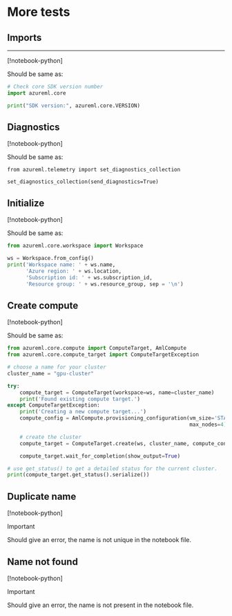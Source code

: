 More tests
=====================

## Imports
----------

[!notebook-python[](codefiles/train-hyperparameter.ipynb?name=importCore)]

Should be same as:
```python
# Check core SDK version number
import azureml.core

print("SDK version:", azureml.core.VERSION)
```

Diagnostics
--------
[!notebook-python[](codefiles/train-hyperparameter.ipynb?name=diagnostics)]

Should be same as:
```
from azureml.telemetry import set_diagnostics_collection

set_diagnostics_collection(send_diagnostics=True)
```

Initialize
------------
[!notebook-python[](codefiles/train-hyperparameter.ipynb?name=initialize)]

Should be same as:
```python
from azureml.core.workspace import Workspace

ws = Workspace.from_config()
print('Workspace name: ' + ws.name, 
      'Azure region: ' + ws.location, 
      'Subscription id: ' + ws.subscription_id, 
      'Resource group: ' + ws.resource_group, sep = '\n')
```

Create compute
------------

[!notebook-python[](codefiles/train-hyperparameter.ipynb?name=create_compute)]

Should be same as:
```python
from azureml.core.compute import ComputeTarget, AmlCompute
from azureml.core.compute_target import ComputeTargetException

# choose a name for your cluster
cluster_name = "gpu-cluster"

try:
    compute_target = ComputeTarget(workspace=ws, name=cluster_name)
    print('Found existing compute target.')
except ComputeTargetException:
    print('Creating a new compute target...')
    compute_config = AmlCompute.provisioning_configuration(vm_size='STANDARD_NC6', 
                                                           max_nodes=4)

    # create the cluster
    compute_target = ComputeTarget.create(ws, cluster_name, compute_config)

    compute_target.wait_for_completion(show_output=True)

# use get_status() to get a detailed status for the current cluster. 
print(compute_target.get_status().serialize())
```

Duplicate name
------------

[!notebook-python[](codefiles/train-hyperparameter.ipynb?name=duplicate)]

> [!IMPORTANT]
> Should give an error, the name is not unique in the notebook file.

Name not found
-----

[!notebook-python[](codefiles/train-hyperparameter.ipynb?name=blah)]

> [!IMPORTANT]
> Should give an error, the name is not present in the notebook file.